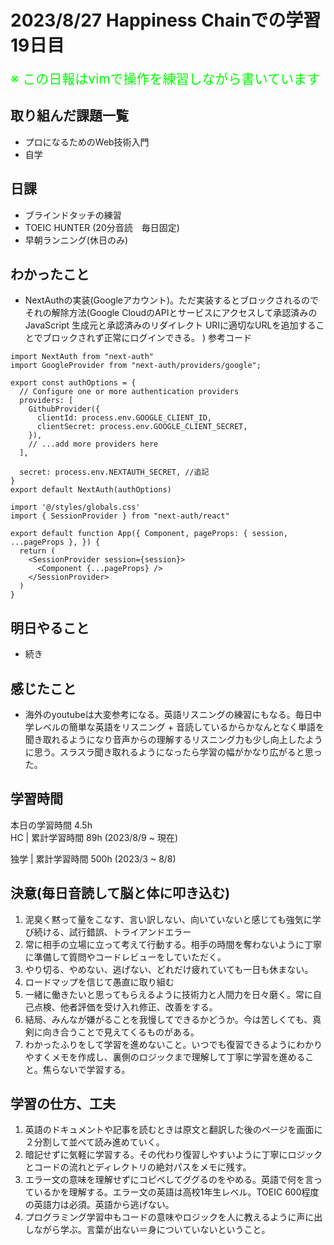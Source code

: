 # 2023/8/27 Happiness Chainでの学習19日目

<span style="font-size: 150%; color: lime;">※ この日報はvimで操作を練習しながら書いています</span>

## 取り組んだ課題一覧
- プロになるためのWeb技術入門
- 自学

## 日課
- ブラインドタッチの練習
- TOEIC HUNTER (20分音読　毎日固定)
- 早朝ランニング(休日のみ)

<!-- ## 本日作成した or 編集したQiita記事URL -->


## わかったこと
- NextAuthの実装(Googleアカウント)。ただ実装するとブロックされるのでそれの解除方法(Google CloudのAPIとサービスにアクセスして承認済みの JavaScript 生成元と承認済みのリダイレクト URIに適切なURLを追加することでブロックされず正常にログインできる。
)
参考コード
```
import NextAuth from "next-auth"
import GoogleProvider from "next-auth/providers/google";

export const authOptions = {
  // Configure one or more authentication providers
  providers: [
    GithubProvider({
      clientId: process.env.GOOGLE_CLIENT_ID,
      clientSecret: process.env.GOOGLE_CLIENT_SECRET,
    }),
    // ...add more providers here
  ],

  secret: process.env.NEXTAUTH_SECRET, //追記
}
export default NextAuth(authOptions)
```
```
import '@/styles/globals.css'
import { SessionProvider } from "next-auth/react"

export default function App({ Component, pageProps: { session, ...pageProps }, }) {
  return (
    <SessionProvider session={session}>
      <Component {...pageProps} />
    </SessionProvider>
  )
}
```

## 明日やること
- 続き

## 感じたこと
- 海外のyoutubeは大変参考になる。英語リスニングの練習にもなる。毎日中学レベルの簡単な英語をリスニング + 音読しているからかなんとなく単語を聞き取れるようになり音声からの理解するリスニング力も少し向上したように思う。スラスラ聞き取れるようになったら学習の幅がかなり広がると思った。

## 学習時間
本日の学習時間 4.5h　 <br>
HC | 累計学習時間 89h (2023/8/9 ~ 現在)

独学 | 累計学習時間 500h (2023/3 ~ 8/8)


## 決意(毎日音読して脳と体に叩き込む)
1. 泥臭く黙って量をこなす、言い訳しない、向いていないと感じても強気に学び続ける、試行錯誤、トライアンドエラー
2. 常に相手の立場に立って考えて行動する。相手の時間を奪わないように丁寧に準備して質問やコードレビューをしていただく。
3. やり切る、やめない、逃げない、どれだけ疲れていても一日も休まない。
4. ロードマップを信じて愚直に取り組む
5. 一緒に働きたいと思ってもらえるように技術力と人間力を日々磨く。常に自己点検、他者評価を受け入れ修正、改善をする。
6. 結局、みんなが嫌がることを我慢してできるかどうか。今は苦しくても、真剣に向き合うことで見えてくるものがある。
7. わかったふりをして学習を進めないこと。いつでも復習できるようにわかりやすくメモを作成し、裏側のロジックまで理解して丁寧に学習を進めること。焦らないで学習する。

## 学習の仕方、工夫
1. 英語のドキュメントや記事を読むときは原文と翻訳した後のページを画面に２分割して並べて読み進めていく。
2. 暗記せずに気軽に学習する。その代わり復習しやすいように丁寧にロジックとコードの流れとディレクトリの絶対パスをメモに残す。
3. エラー文の意味を理解せずにコピペしてググるのをやめる。英語で何を言っているかを理解する。エラー文の英語は高校1年生レベル。TOEIC 600程度の英語力は必須。英語から逃げない。
4. プログラミング学習中もコードの意味やロジックを人に教えるように声に出しながら学ぶ。言葉が出ない＝身についていないということ。

